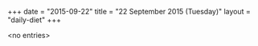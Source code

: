 +++
date = "2015-09-22"
title = "22 September 2015 (Tuesday)"
layout = "daily-diet"
+++

<p>&lt;no entries&gt;</p>